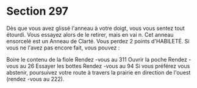 # Section 297

Dès que vous avez glissé l'anneau à votre doigt, vous vous sentez
tout étourdi. Vous essayez alors de le retirer, mais en vai n. Cet
anneau ensorcelé est un Anneau de Clarté. Vous perdez 2 points
d'HABILETÉ. Si vous ne l'avez pas encore fait, vous pouvez :

Boire le contenu de la fiole    Rendez -vous au  311
Ouvrir la poche       Rendez -vous au 26
Essayer les bottes       Rendez -vous au  94
Si vous préférez vous abstenir, poursuivez votre route à travers la
prairie en direction de l'ouest (rendez -vous au 222).